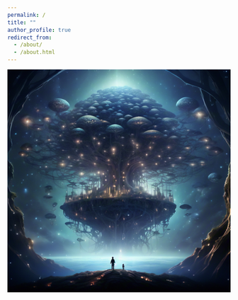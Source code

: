 ```yaml
---
permalink: /
title: ""
author_profile: true
redirect_from: 
  - /about/
  - /about.html
---
```


<div  align="center">
<img src="images/2021492663.png" width="150%" height="50%"/>
</div>


